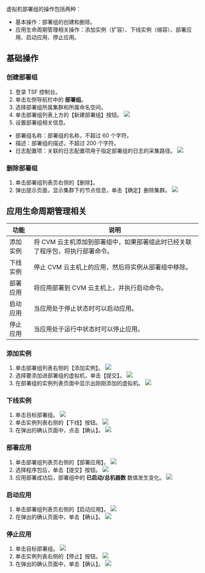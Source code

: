 虚拟机部署组的操作包括两种：

- 基本操作：部署组的创建和删除。
- 应用生命周期管理相关操作：添加实例（扩容）、下线实例（缩容）、部署应用、启动应用、停止应用。

## 基础操作
### 创建部署组
1. 登录 TSF 控制台。
2. 单击左侧导航栏中的 **部署组**。
3. 选择部署组所属集群和所属命名空间。
4. 单击部署组列表上方的【新建部署组】按钮。
![](https://main.qcloudimg.com/raw/32a77065ff7be0c2d2b961210dd91f49.png)
5. 设置部署组相关信息。
 - 部署组名称：部署组的名称，不超过 60 个字符。
 - 描述：部署组的描述，不超过 200 个字符。
 - 日志配置项：关联的日志配置项用于指定部署组的日志的采集路径。
![](https://main.qcloudimg.com/raw/630af481058916dcb8a1460c42596a40.png)
 
### 删除部署组
1. 单击部署组列表页右侧的【删除】。
2. 弹出提示页面，显示集群下的节点信息，单击【确定】删除集群。
![](https://main.qcloudimg.com/raw/4fab561b595e7f5fe0934c5286d63b37.png)

## 应用生命周期管理相关

|功能|说明|
|---|---|
|添加实例 |将 CVM 云主机添加到部署组中，如果部署组此时已经关联了程序包，将执行部署命令。|
|下线实例|停止 CVM 云主机上的应用，然后将实例从部署组中移除。|
|部署应用|将应用部署到 CVM 云主机上，并执行启动命令。|
|启动应用|当应用处于停止状态时可以启动应用。|
|停止应用|当应用处于运行中状态时可以停止应用。|

### 添加实例

1. 单击部署组列表右侧的【添加实例】。
![](https://main.qcloudimg.com/raw/37fc0a97a0f9cfb604aabbbfa08716ba.png)
2. 选择要添加进部署组的虚拟机，单击【提交】。
![](https://main.qcloudimg.com/raw/faec0361e818ebd5d493380bd9f5a0f3.png)
3. 在部署组的实例列表页面中显示出刚刚添加的虚拟机。
![](https://main.qcloudimg.com/raw/4b3008ff2108c1685c9d829ecf93f7a7.png)

### 下线实例
1. 单击目标部署组。
![](https://main.qcloudimg.com/raw/ddb085ca8872b32713bfe08110a0425b.png)
2. 单击实例列表右侧的【下线】按钮。
![](https://main.qcloudimg.com/raw/a2e3fc807fee1ccc91a69181b2949135.png)
3. 在弹出的确认页面中，点击【确认】。
![](https://main.qcloudimg.com/raw/2a0231eb532448e01b1e9860ed80fb62.png)
### 部署应用
1. 单击部署组列表页右侧的【部署应用】。
![](https://main.qcloudimg.com/raw/5913a88a12e8a8095cd470ae656b1388.png)
2. 选择程序包后，单击【提交】按钮。
![](https://main.qcloudimg.com/raw/71a1026c426930c4b141b3f93bb65f6e.png)
3. 应用部署成功后，部署组中的 **已启动/总机器数** 数值发生变化。
![](https://main.qcloudimg.com/raw/98c3e032bd4ba13a2f8f5cd9697b8dcc.png)

### 启动应用
1. 单击部署组列表页右侧的【启动应用】。
![](https://main.qcloudimg.com/raw/01db0a6d2ce534fbd8c9912b7abe0e33.png)
2. 在弹出的确认页面中，单击【确认】。
![](https://main.qcloudimg.com/raw/82b2b0fc04f1471b67a2d3d93d0ff071.png)

### 停止应用
1. 单击目标部署组。
![](https://main.qcloudimg.com/raw/f9b72e3195dec0b186b9c0e49d9821ff.png)
2. 单击实例列表右侧的【停止】按钮。
![](https://main.qcloudimg.com/raw/b6c9591afa0b2ff310107a721a9fdd48.png)
3. 在弹出的确认页面中，单击【确认】。
![](https://main.qcloudimg.com/raw/e06c82e23e12fcd404770645e2c8c16c.png)

